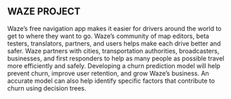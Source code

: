 ## WAZE PROJECT

Waze’s free navigation app makes it easier for drivers around the world to get to where they want to go. Waze’s community of map editors, beta testers, translators, partners, and users helps make each drive better and safer. Waze partners with cities, transportation authorities, broadcasters, businesses, and first responders to help as many people as possible travel more efficiently and safely. 
Developing a churn prediction model will help prevent churn, improve user retention, and grow Waze’s business. An accurate model can also help identify specific factors that contribute to churn using decision trees.

